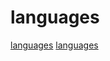 # languages

[languages](https://github.com/wende/elchemy)
[languages](https://github.com/jweinst1/Oblivion)
